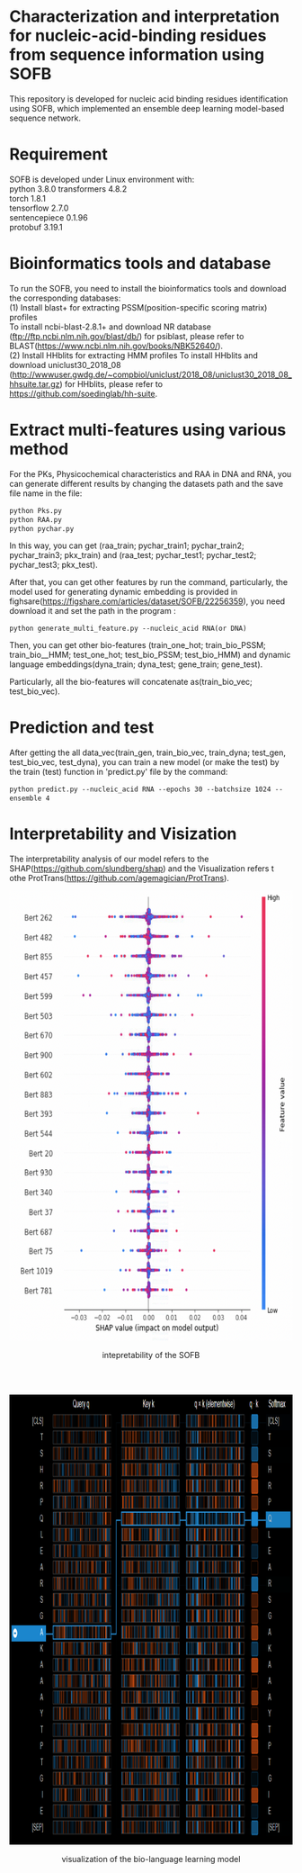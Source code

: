 # Characterization and interpretation for nucleic-acid-binding residues from sequence information using SOFB  
This repository is developed for nucleic acid binding residues identification using SOFB, which implemented an ensemble deep learning model-based sequence network.  

# Requirement  
SOFB is developed under Linux environment with:  
python  3.8.0
transformers  4.8.2  
torch  1.8.1  
tensorflow  2.7.0  
sentencepiece 0.1.96  
protobuf  3.19.1

# Bioinformatics tools and database   
To run the SOFB, you need to install the bioinformatics tools and download the corresponding databases:  
(1) Install blast+ for extracting PSSM(position-specific scoring matrix) profiles  
To install ncbi-blast-2.8.1+ and download NR database (ftp://ftp.ncbi.nlm.nih.gov/blast/db/) for psiblast, please refer to BLAST(https://www.ncbi.nlm.nih.gov/books/NBK52640/).  
(2) Install HHblits for extracting HMM profiles
To install HHblits and download uniclust30_2018_08 (http://wwwuser.gwdg.de/~compbiol/uniclust/2018_08/uniclust30_2018_08_hhsuite.tar.gz) for HHblits, please refer to https://github.com/soedinglab/hh-suite.


# Extract multi-features using various method  
For the PKs, Physicochemical characteristics and RAA in DNA and RNA, you can generate different results by changing the datasets path and the save file name in the file:  
```
python Pks.py 
python RAA.py 
python pychar.py 
```
In this way, you can get (raa_train; pychar_train1; pychar_train2; pychar_train3; pkx_train) and (raa_test; pychar_test1; pychar_test2; pychar_test3; pkx_test).  

After that, you can get other features by run the command, particularly, the model used for generating dynamic embedding is provided in fighsare(https://figshare.com/articles/dataset/SOFB/22256359), you need download it and set the path in the program :  
```
python generate_multi_feature.py --nucleic_acid RNA(or DNA)
```
Then, you can get other bio-features (train_one_hot; train_bio_PSSM; train_bio__HMM; test_one_hot; test_bio_PSSM; test_bio_HMM) and dynamic language embeddings(dyna_train; dyna_test; gene_train; gene_test).  

Particularly, all the bio-features will concatenate as(train_bio_vec; test_bio_vec).
# Prediction and test 
After getting the all data_vec(train_gen, train_bio_vec, train_dyna; test_gen, test_bio_vec, test_dyna), you can train a new model (or make the test) by the train (test) function in  'predict.py' file by the command:  
```
python predict.py --nucleic_acid RNA --epochs 30 --batchsize 1024 --ensemble 4
```

# Interpretability  and Visization
The interpretability analysis of our model refers to the SHAP(https://github.com/slundberg/shap) and the Visualization refers t othe ProtTrans(https://github.com/agemagician/ProtTrans).

<p align="center">
  <img width="600" height=800 src="intepretability.png">
  <p align="center">intepretability of the SOFB</p><br><br>
</p>
  
<p align="center">
  <img width="700" height=800 src="visualization.png">
  <p align="center">visualization of the bio-language learning model</p><br><br>
</p>

